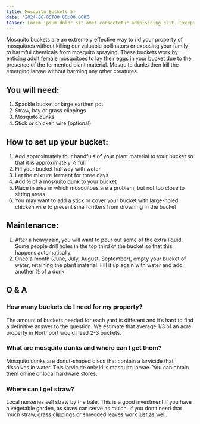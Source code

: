 ```yaml
---
title: Mosquito Buckets 5!
date: '2024-06-05T00:00:00.000Z'
teaser: Lorem ipsum dolor sit amet consectetur adipisicing elit. Excepturi, fugit.
---
```


Mosquito buckets are an extremely effective way to rid your property of mosquitoes without killing our valuable pollinators or exposing your family to harmful chemicals from mosquito spraying. These buckets work by enticing adult female mosquitoes to lay their eggs in your bucket due to the presence of the fermented plant material. Mosquito dunks then kill the emerging larvae without harming any other creatures.

## You will need:

1. Spackle bucket or large earthen pot
2. Straw, hay or grass clippings
3. Mosquito dunks
4. Stick or chicken wire (optional)

## How to set up your bucket:

1. Add approximately four handfuls of your plant material to your bucket so that it is approximately ⅓ full
2. Fill your bucket halfway with water
3. Let the mixture ferment for three days
4. Add ½ of a mosquito dunk to your bucket
5. Place in area in which mosquitoes are a problem, but not too close to sitting areas
6. You may want to add a stick or cover your bucket with large-holed chicken wire to prevent small critters from drowning in the bucket

## Maintenance:

1. After a heavy rain, you will want to pour out some of the extra liquid. Some people drill holes in the top third of the bucket so that this happens automatically.
2. Once a month (June, July, August, September), empty your bucket of water, retaining the plant material. Fill it up again with water and add another ½ of a dunk.

## Q & A

### How many buckets do I need for my property?

The amount of buckets needed for each yard is different and it’s hard to find a definitive answer to the question. We estimate that average 1/3 of an acre property in Northport would need 2-3 buckets.

### What are mosquito dunks and where can I get them?

Mosquito dunks are donut-shaped discs that contain a larvicide that dissolves in water. This larvicide only kills mosquito larvae. You can obtain them online or local hardware stores.

### Where can I get straw?

Local nurseries sell straw by the bale. This is a good investment if you have a vegetable garden, as straw can serve as mulch. If you don’t need that much straw, grass clippings or shredded leaves work just as well.
